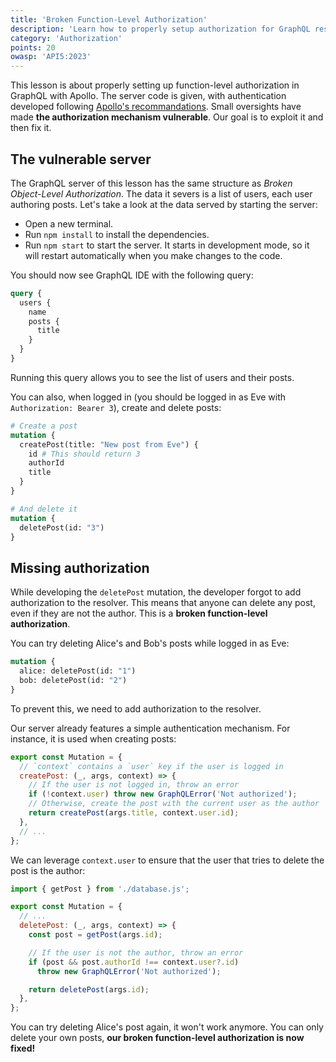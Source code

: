 ```yaml
---
title: 'Broken Function-Level Authorization'
description: 'Learn how to properly setup authorization for GraphQL resolvers.'
category: 'Authorization'
points: 20
owasp: 'API5:2023'
---
```


This lesson is about properly setting up function-level authorization in GraphQL with Apollo. The server code is given, with authentication developed following [Apollo's recommandations](https://www.apollographql.com/docs/apollo-server/security/authentication/). Small oversights have made **the authorization mechanism vulnerable**. Our goal is to exploit it and then fix it.

## The vulnerable server

The GraphQL server of this lesson has the same structure as _Broken Object-Level Authorization_. The data it severs is a list of users, each user authoring posts. Let's take a look at the data served by starting the server:

- Open a new terminal.
- Run `npm install` to install the dependencies.
- Run `npm start` to start the server. It starts in development mode, so it will restart automatically when you make changes to the code.

You should now see GraphQL IDE with the following query:

```graphql
query {
  users {
    name
    posts {
      title
    }
  }
}
```

Running this query allows you to see the list of users and their posts.

You can also, when logged in (you should be logged in as Eve with `Authorization: Bearer 3`), create and delete posts:

```graphql
# Create a post
mutation {
  createPost(title: "New post from Eve") {
    id # This should return 3
    authorId
    title
  }
}

# And delete it
mutation {
  deletePost(id: "3")
}
```

## Missing authorization

While developing the `deletePost` mutation, the developer forgot to add authorization to the resolver. This means that anyone can delete any post, even if they are not the author. This is a **broken function-level authorization**.

You can try deleting Alice's and Bob's posts while logged in as Eve:

```graphql
mutation {
  alice: deletePost(id: "1")
  bob: deletePost(id: "2")
}
```

To prevent this, we need to add authorization to the resolver.

Our server already features a simple authentication mechanism. For instance, it is used when creating posts:

```js
export const Mutation = {
  // `context` contains a `user` key if the user is logged in
  createPost: (_, args, context) => {
    // If the user is not logged in, throw an error
    if (!context.user) throw new GraphQLError('Not authorized');
    // Otherwise, create the post with the current user as the author
    return createPost(args.title, context.user.id);
  },
  // ...
};
```

We can leverage `context.user` to ensure that the user that tries to delete the post is the author:

```js
import { getPost } from './database.js';

export const Mutation = {
  // ...
  deletePost: (_, args, context) => {
    const post = getPost(args.id);

    // If the user is not the author, throw an error
    if (post && post.authorId !== context.user?.id)
      throw new GraphQLError('Not authorized');

    return deletePost(args.id);
  },
};
```

You can try deleting Alice's post again, it won't work anymore. You can only delete your own posts, **our broken function-level authorization is now fixed!**
